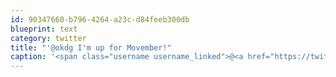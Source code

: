 ```yaml
---
id: 90347660-b796-4264-a23c-d84feeb300db
blueprint: text
category: twitter
title: "'@okdg I'm up for Movember!"
caption: '<span class="username username_linked">@<a href="https://twitter.com/okdg" title="OKDG">okdg</a></span> I''m up for Movember!'
---
```

